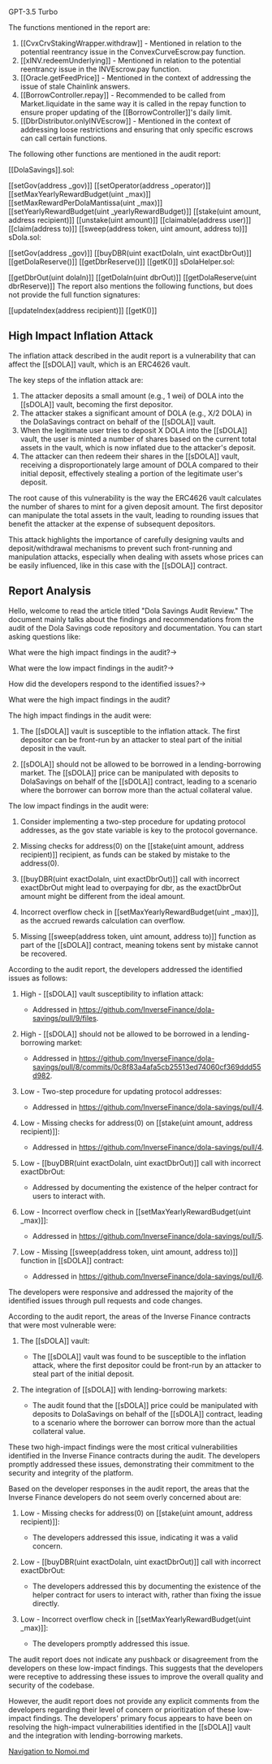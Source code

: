GPT-3.5 Turbo

The functions mentioned in the report are:
1. [[CvxCrvStakingWrapper.withdraw]] - Mentioned in relation to the potential reentrancy issue in the ConvexCurveEscrow.pay function.
2. [[xINV.redeemUnderlying]] - Mentioned in relation to the potential reentrancy issue in the INVEscrow.pay function.
3. [[Oracle.getFeedPrice]] - Mentioned in the context of addressing the issue of stale Chainlink answers.
4. [[BorrowController.repay]] - Recommended to be called from Market.liquidate in the same way it is called in the repay function to ensure proper updating of the [[BorrowController]]'s daily limit.
5. [[DbrDistributor.onlyINVEscrow]] - Mentioned in the context of addressing loose restrictions and ensuring that only specific escrows can call certain functions.

The following other functions are mentioned in the audit report:

[[DolaSavings]].sol:

[[setGov(address _gov)]]
[[setOperator(address _operator)]]
[[setMaxYearlyRewardBudget(uint _max)]]
[[setMaxRewardPerDolaMantissa(uint _max)]]
[[setYearlyRewardBudget(uint _yearlyRewardBudget)]]
[[stake(uint amount, address recipient)]]
[[unstake(uint amount)]]
[[claimable(address user)]]
[[claim(address to)]]
[[sweep(address token, uint amount, address to)]]
sDola.sol:

[[setGov(address _gov)]]
[[buyDBR(uint exactDolaIn, uint exactDbrOut)]]
[[getDolaReserve()]]
[[getDbrReserve()]]
[[getK()]]
sDolaHelper.sol:

[[getDbrOut(uint dolaIn)]]
[[getDolaIn(uint dbrOut)]]
[[getDolaReserve(uint dbrReserve)]]
The report also mentions the following functions, but does not provide the full function signatures:

[[updateIndex(address recipient)]]
[[getK()]]
## High Impact Inflation Attack
The inflation attack described in the audit report is a vulnerability that can affect the [[sDOLA]] vault, which is an ERC4626 vault.

The key steps of the inflation attack are:

1. The attacker deposits a small amount (e.g., 1 wei) of DOLA into the [[sDOLA]] vault, becoming the first depositor.
2. The attacker stakes a significant amount of DOLA (e.g., X/2 DOLA) in the DolaSavings contract on behalf of the [[sDOLA]] vault.
3. When the legitimate user tries to deposit X DOLA into the [[sDOLA]] vault, the user is minted a number of shares based on the current total assets in the vault, which is now inflated due to the attacker's deposit.
4. The attacker can then redeem their shares in the [[sDOLA]] vault, receiving a disproportionately large amount of DOLA compared to their initial deposit, effectively stealing a portion of the legitimate user's deposit.

The root cause of this vulnerability is the way the ERC4626 vault calculates the number of shares to mint for a given deposit amount. The first depositor can manipulate the total assets in the vault, leading to rounding issues that benefit the attacker at the expense of subsequent depositors.

This attack highlights the importance of carefully designing vaults and deposit/withdrawal mechanisms to prevent such front-running and manipulation attacks, especially when dealing with assets whose prices can be easily influenced, like in this case with the [[sDOLA]] contract.

## Report Analysis 
Hello, welcome to read the article titled "Dola Savings Audit Review." The document mainly talks about the findings and recommendations from the audit of the Dola Savings code repository and documentation. You can start asking questions like:

What were the high impact findings in the audit?->

What were the low impact findings in the audit?->

How did the developers respond to the identified issues?->

What were the high impact findings in the audit?

The high impact findings in the audit were:

1. The [[sDOLA]] vault is susceptible to the inflation attack. The first depositor can be front-run by an attacker to steal part of the initial deposit in the vault.

2. [[sDOLA]] should not be allowed to be borrowed in a lending-borrowing market. The [[sDOLA]] price can be manipulated with deposits to DolaSavings on behalf of the [[sDOLA]] contract, leading to a scenario where the borrower can borrow more than the actual collateral value.

The low impact findings in the audit were:

1. Consider implementing a two-step procedure for updating protocol addresses, as the gov state variable is key to the protocol governance.

2. Missing checks for address(0) on the [[stake(uint amount, address recipient)]] recipient, as funds can be staked by mistake to the address(0).

3. [[buyDBR(uint exactDolaIn, uint exactDbrOut)]] call with incorrect exactDbrOut might lead to overpaying for dbr, as the exactDbrOut amount might be different from the ideal amount.

4. Incorrect overflow check in [[setMaxYearlyRewardBudget(uint _max)]], as the accrued rewards calculation can overflow.

5. Missing [[sweep(address token, uint amount, address to)]] function as part of the [[sDOLA]] contract, meaning tokens sent by mistake cannot be recovered.

According to the audit report, the developers addressed the identified issues as follows:

1. High - [[sDOLA]] vault susceptibility to inflation attack:
   - Addressed in https://github.com/InverseFinance/dola-savings/pull/9/files.

2. High - [[sDOLA]] should not be allowed to be borrowed in a lending-borrowing market:
   - Addressed in https://github.com/InverseFinance/dola-savings/pull/8/commits/0c8f83a4afa5cb25513ed74060cf369ddd55d982.

3. Low - Two-step procedure for updating protocol addresses:
   - Addressed in https://github.com/InverseFinance/dola-savings/pull/4.

4. Low - Missing checks for address(0) on [[stake(uint amount, address recipient)]]:
   - Addressed in https://github.com/InverseFinance/dola-savings/pull/4.

5. Low - [[buyDBR(uint exactDolaIn, uint exactDbrOut)]] call with incorrect exactDbrOut:
   - Addressed by documenting the existence of the helper contract for users to interact with.

6. Low - Incorrect overflow check in [[setMaxYearlyRewardBudget(uint _max)]]:
   - Addressed in https://github.com/InverseFinance/dola-savings/pull/5.

7. Low - Missing [[sweep(address token, uint amount, address to)]] function in [[sDOLA]] contract:
   - Addressed in https://github.com/InverseFinance/dola-savings/pull/6.

The developers were responsive and addressed the majority of the identified issues through pull requests and code changes.

According to the audit report, the areas of the Inverse Finance contracts that were most vulnerable were:

1. The [[sDOLA]] vault:
   - The [[sDOLA]] vault was found to be susceptible to the inflation attack, where the first depositor could be front-run by an attacker to steal part of the initial deposit.

2. The integration of [[sDOLA]] with lending-borrowing markets:
   - The audit found that the [[sDOLA]] price could be manipulated with deposits to DolaSavings on behalf of the [[sDOLA]] contract, leading to a scenario where the borrower can borrow more than the actual collateral value.

These two high-impact findings were the most critical vulnerabilities identified in the Inverse Finance contracts during the audit. The developers promptly addressed these issues, demonstrating their commitment to the security and integrity of the platform.

Based on the developer responses in the audit report, the areas that the Inverse Finance developers do not seem overly concerned about are:

1. Low - Missing checks for address(0) on [[stake(uint amount, address recipient)]]:
   - The developers addressed this issue, indicating it was a valid concern.

2. Low - [[buyDBR(uint exactDolaIn, uint exactDbrOut)]] call with incorrect exactDbrOut:
   - The developers addressed this by documenting the existence of the helper contract for users to interact with, rather than fixing the issue directly.

3. Low - Incorrect overflow check in [[setMaxYearlyRewardBudget(uint _max)]]:
   - The developers promptly addressed this issue.

The audit report does not indicate any pushback or disagreement from the developers on these low-impact findings. This suggests that the developers were receptive to addressing these issues to improve the overall quality and security of the codebase.

However, the audit report does not provide any explicit comments from the developers regarding their level of concern or prioritization of these low-impact findings. The developers' primary focus appears to have been on resolving the high-impact vulnerabilities identified in the [[sDOLA]] vault and the integration with lending-borrowing markets.

[Navigation to Nomoi.md](./Nomoi.md)
